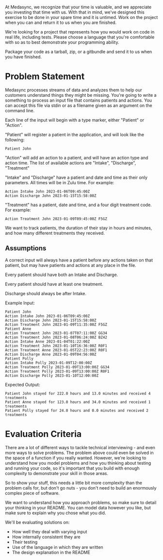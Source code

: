 At Medasync, we recognize that your time is valuable, and we appreciate you investing that time with us. With that in mind, we've designed this exercise to be done in your spare time and it is untimed. Work on the project when you can and return it to us when you are finished.

We're looking for a project that represents how you would work on code in real life, including tests. Please choose a language that you're comfortable with so as to best demonstrate your programming ability.

Package your code as a tarball, zip, or a gitbundle and send it to us when you have finished.

# Problem Statement

Medasync processes streams of data and analyzes them to help our customers understand things they might be missing. You're going to write a something to process an input file that contains patients and actions. You can accept this file via stdin or as a filename given as an argument on the command line. 

Each line of the input will begin with a type marker, either "Patient" or "Action".

"Patient" will register a patient in the application, and will look like the following:

`Patient John`

"Action" will add an action to a patient, and will have an action type and action time. The list of available actions are "Intake", "Discharge", "Treatment"

"Intake" and "Discharge" have a patient and date and time as their only parameters. All times will be in Zulu time. For example:

```
Action Intake John 2023-01-06T09:45:00Z
Action Discharge John 2023-01-15T15:58:00Z
```

"Treatment" has a patient, date and time, and a four digit treatment code. For example:

```
Action Treatment John 2023-01-09T09:45:00Z F5GZ
```

We want to track patients, the duration of their stay in hours and minutes, and how many different treatments they received.

## Assumptions

A correct input will always have a patient before any actions taken on that patient, but may have patients and actions at any place in the file.

Every patient should have both an Intake and Discharge.

Every patient should have at least one treatment.

Discharge should always be after Intake.

Example Input:

```
Patient John
Action Intake John 2023-01-06T09:45:00Z
Action Discharge John 2023-01-15T15:58:00Z
Action Treatment John 2023-01-09T11:35:00Z F5GZ
Patient Anne
Action Treatment John 2023-01-07T07:11:00Z GG34
Action Treatment John 2023-01-08T06:24:00Z BZ42
Action Intake Anne 2023-01-04T01:22:00Z
Action Treatment John 2023-01-10T16:36:00Z R0F1
Action Treatment Anne 2023-01-05T22:23:00Z R0F1
Action Discharge Anne 2023-01-09T04:56:00Z
Patient Polly
Action Intake Polly 2023-01-09T12:00:00Z
Action Treatment Polly 2023-01-09T13:00:00Z GG34
Action Treatment Polly 2023-01-09T13:00:00Z R0F1
Action Discharge Polly 2023-01-10T12:00:00Z
```

Expected Output:

```
Patient John stayed for 222.0 hours and 13.0 minutes and received 4 treatments
Patient Anne stayed for 123.0 hours and 34.0 minutes and received 1 treatments
Patient Polly stayed for 24.0 hours and 0.0 minutes and received 2 treatments
```

# Evaluation Criteria

There are a lot of different ways to tackle technical interviewing - and even more ways to solve problems. The problem above could even be solved in the space of a function if you really wanted. However, we're looking to understand how you model problems and how you thinking about testing and running your code, so it's important that you build with enough complexity to demonstrate your skill in those areas.

So to show your stuff, this needs a little bit more complexity than the problem calls for, but don't go nuts - you don't need to build an enormously complex piece of software.

We want to understand how you approach problems, so make sure to detail your thinking in your README. You can model data however you like, but make sure to explain why you chose what you did.

We'll be evaluating solutions on:

- How well they deal with varying input
- How internally consistent they are
- Their testing
- Use of the language in which they are written
- The design explanation in the README
